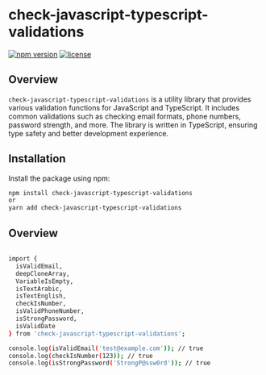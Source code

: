 # check-javascript-typescript-validations

[![npm version](https://badge.fury.io/js/check-javascript-typescript-validations.svg)](https://badge.fury.io/js/check-javascript-typescript-validations)
[![license](https://img.shields.io/npm/l/check-javascript-typescript-validations.svg)](https://www.npmjs.com/package/check-javascript-typescript-validations)

## Overview

`check-javascript-typescript-validations` is a utility library that provides various validation functions for JavaScript and TypeScript. It includes common validations such as checking email formats, phone numbers, password strength, and more. The library is written in TypeScript, ensuring type safety and better development experience.

## Installation

Install the package using npm:

```bash
npm install check-javascript-typescript-validations
or 
yarn add check-javascript-typescript-validations
```

## Overview

```bash

import { 
  isValidEmail, 
  deepCloneArray, 
  VariableIsEmpty, 
  isTextArabic, 
  isTextEnglish, 
  checkIsNumber, 
  isValidPhoneNumber, 
  isStrongPassword, 
  isValidDate 
} from 'check-javascript-typescript-validations';

console.log(isValidEmail('test@example.com')); // true
console.log(checkIsNumber(123)); // true
console.log(isStrongPassword('StrongP@ssw0rd')); // true
